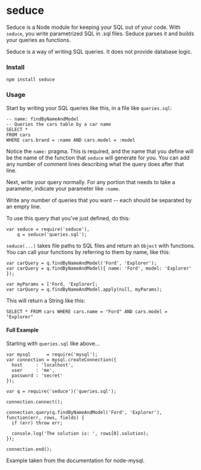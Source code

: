 # seduce

Seduce is a Node module for keeping your SQL out of your code.  With `seduce`,
you write parametrized SQL in .sql files.  Seduce parses it and builds your
queries as functions.

Seduce is a way of writing SQL queries.  It does not provide database logic.

### Install

`npm install seduce`

### Usage

Start by writing your SQL queries like this, in a file like `queries.sql`:

    -- name: findByNameAndModel
    -- Queries the cars table by a car name
    SELECT *
    FROM cars
    WHERE cars.brand = :name AND cars.model = :model

Notice the `name:` pragma.  This is required, and the name that you define
will be the name of the function that `seduce` will generate for you.  You can
add any number of comment lines describing what the query does after that line.

Next, write your query normally.  For any portion that needs to take a
parameter, indicate your parameter like `:name`.

Write any number of queries that you want -- each should be separated by an
empty line.

To use this query that you've just defined, do this:

    var seduce = require('seduce'),
        q = seduce('queries.sql');

`seduce(...)` takes file paths to SQL files and return an `Object` with functions.  You can call your
functions by referring to them by name, like this:

    var carQuery = q.findByNameAndModel('Ford', 'Explorer');
    var carQuery = q.findByNameAndModel({ name: 'Ford', model: 'Explorer' });

    var myParams = ['Ford, 'Explorer];
    var carQuery = q.findByNameAndModel.apply(null, myParams);

This will return a String like this:

    SELECT * FROM cars WHERE cars.name = "Ford" AND cars.model = "Explorer"

#### Full Example

Starting with `queries.sql` like above...

    var mysql      = require('mysql');
    var connection = mysql.createConnection({
      host     : 'localhost',
      user     : 'me',
      password : 'secret'
    });

    var q = require('seduce')('queries.sql');

    connection.connect();

    connection.query(q.findByNameAndModel('Ford', 'Explorer'), function(err, rows, fields) {
      if (err) throw err;

      console.log('The solution is: ', rows[0].solution);
    });

    connection.end();

Example taken from the documentation for node-mysql.
